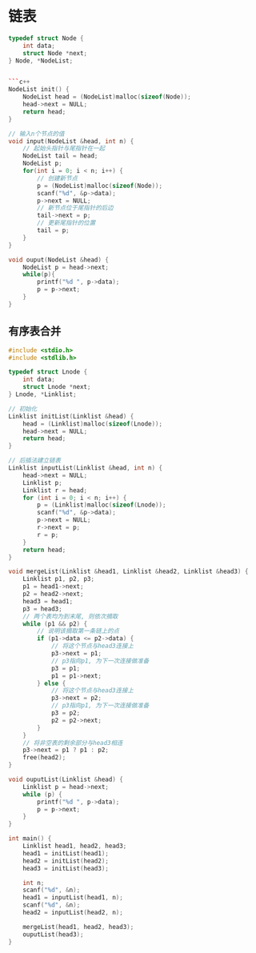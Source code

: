 <!--
 * @Description: 
 * @Version: 1.0
 * @Author: DaLao
 * @Email:  
 * @Date: 2021-10-06 13:11:32
 * @LastEditors: daLao
 * @LastEditTime: 2023-04-17 16:15:11
-->

# 链表

```c++
typedef struct Node {
    int data;
    struct Node *next;
} Node, *NodeList;


```c++
NodeList init() {
    NodeList head = (NodeList)malloc(sizeof(Node));
    head->next = NULL;
    return head;
}

// 输入n个节点的值
void input(NodeList &head, int n) {
    // 起始头指针与尾指针在一起
    NodeList tail = head;
    NodeList p;
    for(int i = 0; i < n; i++) {
        // 创建新节点
        p = (NodeList)malloc(sizeof(Node));
        scanf("%d", &p->data);
        p->next = NULL;
        // 新节点位于尾指针的后边
        tail->next = p;
        // 更新尾指针的位置
        tail = p;
    }
}

void ouput(NodeList &head) {
    NodeList p = head->next;
    while(p){
        printf("%d ", p->data);
        p = p->next;
    }
}
```

## 有序表合并

```c++
#include <stdio.h>
#include <stdlib.h>

typedef struct Lnode {
    int data;
    struct Lnode *next;
} Lnode, *Linklist;

// 初始化
Linklist initList(Linklist &head) {
    head = (Linklist)malloc(sizeof(Lnode));
    head->next = NULL;
    return head;
}

// 后插法建立链表
Linklist inputList(Linklist &head, int n) {
    head->next = NULL;
    Linklist p;
    Linklist r = head;
    for (int i = 0; i < n; i++) {
        p = (Linklist)malloc(sizeof(Lnode));
        scanf("%d", &p->data);
        p->next = NULL;
        r->next = p;
        r = p;
    }
    return head;
}

void mergeList(Linklist &head1, Linklist &head2, Linklist &head3) {
    Linklist p1, p2, p3;
    p1 = head1->next;
    p2 = head2->next;
    head3 = head1;
    p3 = head3;
    // 两个表均为到末尾, 则依次摘取
    while (p1 && p2) {
        // 说明该摘取第一条链上的点
        if (p1->data <= p2->data) {
            // 将这个节点与head3连接上
            p3->next = p1;
            // p3指向p1, 为下一次连接做准备
            p3 = p1;
            p1 = p1->next;
        } else {
            // 将这个节点与head3连接上
            p3->next = p2;
            // p3指向p1, 为下一次连接做准备
            p3 = p2;
            p2 = p2->next;
        }
    }
    // 将非空表的剩余部分与head3相连
    p3->next = p1 ? p1 : p2;
    free(head2);
}

void ouputList(Linklist &head) {
    Linklist p = head->next;
    while (p) {
        printf("%d ", p->data);
        p = p->next;
    }
}

int main() {
    Linklist head1, head2, head3;
    head1 = initList(head1);
    head2 = initList(head2);
    head3 = initList(head3);

    int n;
    scanf("%d", &n);
    head1 = inputList(head1, n);
    scanf("%d", &n);
    head2 = inputList(head2, n);

    mergeList(head1, head2, head3);
    ouputList(head3);
}
```
